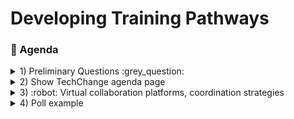 # Developing Training Pathways
### :scroll: Agenda

<details>
  <summary>1) Preliminary Questions :grey_question: </summary>
  
  1. I consider myself to be an introvert, and _**not**_ an extrovert.
<p><a href="https://api.gh-polls.com/poll/01E4W147RRAJHDFX5NN68STKG3/1"><img src="https://api.gh-polls.com/poll/01E4W147RRAJHDFX5NN68STKG3/1" alt="">%20Strongly%20agree%20(I%20prefer%20spending%20time%20alone))</a>%20Strongly%20agree%20(I%20prefer%20spending%20time%20alone)/vote)
<a href="https://api.gh-polls.com/poll/01E4W147RRAJHDFX5NN68STKG3/2"><img src="https://api.gh-polls.com/poll/01E4W147RRAJHDFX5NN68STKG3/2" alt="">%20Somewhat%20agree%20(I%20mostly%20prefer%20spending%20time%20alone%2C%20but%20don&#39;t%20mind%20company))</a>%20Somewhat%20agree%20(I%20mostly%20prefer%20spending%20time%20alone%2C%20but%20don&#39;t%20mind%20company)/vote)
<a href="https://api.gh-polls.com/poll/01E4W147RRAJHDFX5NN68STKG3/3"><img src="https://api.gh-polls.com/poll/01E4W147RRAJHDFX5NN68STKG3/3" alt="">%20Neutral%20(I&#39;m%20fine%20either%20way))</a>%20Neutral%20(I&#39;m%20fine%20either%20way)/vote)
<a href="https://api.gh-polls.com/poll/01E4W147RRAJHDFX5NN68STKG3/4"><img src="https://api.gh-polls.com/poll/01E4W147RRAJHDFX5NN68STKG3/4" alt="">%20Somewhat%20disagree%20(I%20love%20to%20be%20around%20people))</a>%20Somewhat%20disagree%20(I%20love%20to%20be%20around%20people)/vote)
<a href="https://api.gh-polls.com/poll/01E4W147RRAJHDFX5NN68STKG3/5"><img src="https://api.gh-polls.com/poll/01E4W147RRAJHDFX5NN68STKG3/5" alt="">%20Strongly%20disagree%20(I%20love%20to%20around%20people%2C%20and%20love%20to%20party!!))</a>%20Strongly%20disagree%20(I%20love%20to%20around%20people%2C%20and%20love%20to%20party!!)/vote)</p>

  2. list
     * With some
     * Sub bullets
</details>

<details>
  <summary>2) Show TechChange agenda page </summary>
  <ol type="a">
  <li>Run through</li>
  <li>Google Docs</li>
  <li>Mural</li>
  <li>Github Surveys/ Google forms</li>
</ol>     
</details>

<details>
  <summary>3) :robot: Virtual collaboration platforms, coordination strategies </summary>
  <ol type="a">
  <li>something</li>
  <li>something else</li>
  <li>more stuff</li>
  <li>last thing</li>
</ol>    
    <details>
<summary> More stuff collapsed :grinning: </summary>

blah blah blah
</details>
</details>

<details>
  <summary>4) Poll example </summary>
  
[![](https://api.gh-polls.com/poll/01E4VXNASD25Z386XK63T0KGE7/test1)](https://api.gh-polls.com/poll/01E4VXNASD25Z386XK63T0KGE7/test1/vote)
[![](https://api.gh-polls.com/poll/01E4VXNASD25Z386XK63T0KGE7/test2)](https://api.gh-polls.com/poll/01E4VXNASD25Z386XK63T0KGE7/test2/vote)
[![](https://api.gh-polls.com/poll/01E4VXNASD25Z386XK63T0KGE7/test3)](https://api.gh-polls.com/poll/01E4VXNASD25Z386XK63T0KGE7/test3/vote)

[Website used to generate poll](https://app.gh-polls.com/ "GitHub poll app")

</details>
